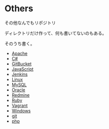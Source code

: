 # Others
その他なんでもリポジトリ

ディレクトリだけ作って、何も書いてないのもある。

そのうち書く。

* [Apache](Apache/README.md)
* [C#](CSharp/README.md)
* [GitBucket](GitBucket/README.md)
* [JavaScript](JavaScript/README.md)
* [Jenkins](Jenkins/README.md)
* [Linux](Linux/README.md)
* [MySQL](MySQL/README.md)
* [Oracle](Oracle/README.md)
* [Redmine](Redmine/README.md)
* [Ruby](Ruby/README.md)
* [Vagrant](Vagrant/README.md)
* [Windows](Windows/README.md)
* [git](git/README.md)
* [php](php/README.md)
